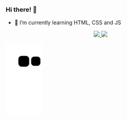 ### Hi there! 👋

- 🌱 I’m currently learning HTML, CSS and JS

<div align="center">
  <a href="https://github.com/NatashaLimeres">
  <img height="180em" src="https://github-readme-stats.vercel.app/api?username=NatashaLimeres&show_icons=true&theme=buefy&include_all_commits=true&count_private=true"/>
  <img height="180em" src="https://github-readme-stats.vercel.app/api/top-langs/?username=NatashaLimeres&layout=compact&langs_count=7&theme=buefy"/>
</div>
  
![Snake animation](https://github.com/NatashaLimeres/NatashaLimeres/blob/output/github-contribution-grid-snake.svg)
